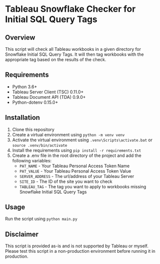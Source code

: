 # Tableau Snowflake Checker for Initial SQL Query Tags

## Overview

This script will check all Tableau workbooks in a given directory for Snowflake Initial SQL Query Tags. It will then tag workbooks with the appropriate tag based on the results of the check.

## Requirements

- Python 3.6+
- Tableau Server Client (TSC) 0.11.0+
- Tableau Document API (TDA) 0.9.0+
- Python-dotenv 0.15.0+

## Installation

1. Clone this repository
2. Create a virtual environment using `python -m venv venv`
3. Activate the virtual environment using `.venv\Scripts\activate.bat` or `source .venv/bin/activate`
4. Install the requirements using `pip install -r requirements.txt`
5. Create a .env file in the root directory of the project and add the following variables:
    - `PAT_NAME` - Your Tableau Personal Access Token Name
    - `PAT_VALUE` - Your Tableau Personal Access Token Value
    - `SERVER_ADDRESS` - The url/address of your Tableau Server
    - `SITE_ID` - The ID of the site you want to check
    - `TABLEAU_TAG` - The tag you want to apply to workbooks missing Snowflake Initial SQL Query Tags
   

## Usage

Run the script using `python main.py`

## Disclaimer

This script is provided as-is and is not supported by Tableau or myself. Please test this script in a non-production environment before running it in production.